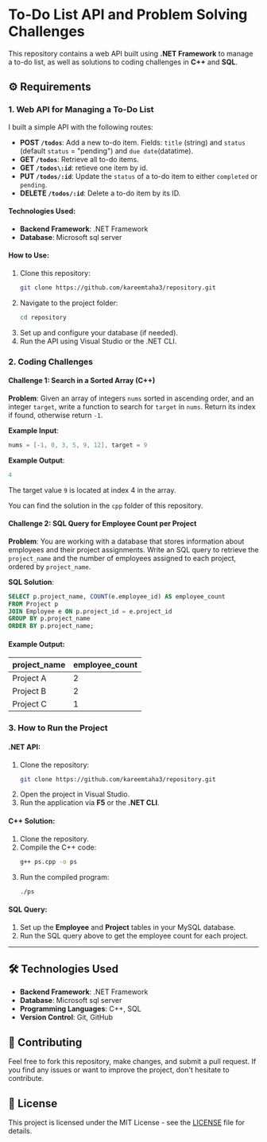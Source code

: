 
# To-Do List API and Problem Solving Challenges

This repository contains a web API built using **.NET Framework** to manage a to-do list, as well as solutions to coding challenges in **C++** and **SQL**.

## ⚙️ Requirements

### **1. Web API for Managing a To-Do List**

I built a simple API with the following routes:

- **POST `/todos`**: Add a new to-do item. Fields: `title` (string) and `status` (default `status` = "pending") and `due date`(datatime).
- **GET `/todos`**: Retrieve all to-do items.
- **GET `/todos\:id`**: retieve one item by id.
- **PUT `/todos/:id`**: Update the `status` of a to-do item to either `completed` or `pending`.
- **DELETE `/todos/:id`**: Delete a to-do item by its ID.

#### Technologies Used:
- **Backend Framework**: .NET Framework
- **Database**: Microsoft sql server

#### How to Use:
1. Clone this repository:
   ```bash
   git clone https://github.com/kareemtaha3/repository.git
   ```
2. Navigate to the project folder:
   ```bash
   cd repository
   ```
3. Set up and configure your database (if needed).
4. Run the API using Visual Studio or the .NET CLI.

### **2. Coding Challenges**

#### Challenge 1: Search in a Sorted Array (C++)

**Problem**:
Given an array of integers `nums` sorted in ascending order, and an integer `target`, write a function to search for `target` in `nums`. Return its index if found, otherwise return `-1`.

**Example Input**:
```cpp
nums = [-1, 0, 3, 5, 9, 12], target = 9
```

**Example Output**:
```cpp
4
```

The target value `9` is located at index 4 in the array.

You can find the solution in the `cpp` folder of this repository.

#### Challenge 2: SQL Query for Employee Count per Project

**Problem**:
You are working with a database that stores information about employees and their project assignments. Write an SQL query to retrieve the `project_name` and the number of employees assigned to each project, ordered by `project_name`.

**SQL Solution**:
```sql
SELECT p.project_name, COUNT(e.employee_id) AS employee_count
FROM Project p
JOIN Employee e ON p.project_id = e.project_id
GROUP BY p.project_name
ORDER BY p.project_name;
```

#### Example Output:

| project_name | employee_count |
| --- | --- |
| Project A | 2 |
| Project B | 2 |
| Project C | 1 |

### **3. How to Run the Project**

#### .NET API:

1. Clone the repository:
   ```bash
   git clone https://github.com/kareemtaha3/repository.git
   ```
2. Open the project in Visual Studio.
3. Run the application via **F5** or the **.NET CLI**.

#### C++ Solution:
1. Clone the repository.
2. Compile the C++ code:
   ```bash
   g++ ps.cpp -o ps
   ```
3. Run the compiled program:
   ```bash
   ./ps
   ```

#### SQL Query:
1. Set up the **Employee** and **Project** tables in your MySQL database.
2. Run the SQL query above to get the employee count for each project.

---

## 🛠️ Technologies Used

- **Backend Framework**: .NET Framework
- **Database**: Microsoft sql server
- **Programming Languages**: C++, SQL
- **Version Control**: Git, GitHub

## 🤝 Contributing

Feel free to fork this repository, make changes, and submit a pull request. If you find any issues or want to improve the project, don't hesitate to contribute.

## 📄 License

This project is licensed under the MIT License - see the [LICENSE](LICENSE) file for details.
```

